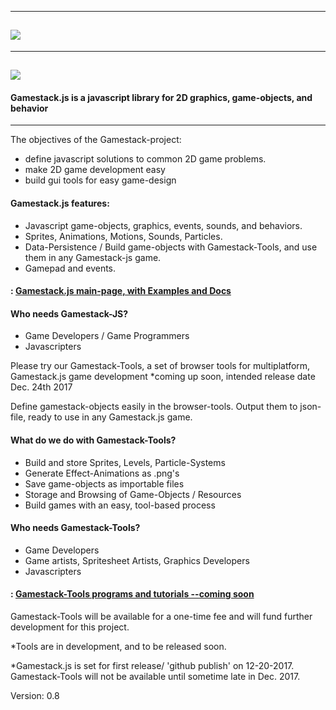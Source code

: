 -----------------------------------------------------
![](assets/image/gamestack-logo.png)
-------------------------------------------------------------------

-----------------------------------------------------
![](assets/image/gamestack-banner.png)
-------------------------------------------------------------------
#### Gamestack.js is a javascript library for 2D graphics, game-objects, and behavior
-------------------------------------------------------------------
The objectives of the Gamestack-project: 
  - define javascript solutions to common 2D game problems.
  - make 2D game development easy
  - build gui tools for easy game-design

#### Gamestack.js features:
 -  Javascript game-objects, graphics, events, sounds, and behaviors.
 -  Sprites, Animations, Motions, Sounds, Particles. 
 -  Data-Persistence / Build game-objects with Gamestack-Tools, and use them in any Gamestack-js game. 
 -  Gamepad and events.

#### : [Gamestack.js main-page, with Examples and Docs](../main.html) 

#### Who needs Gamestack-JS?
 -  Game Developers / Game Programmers
 -  Javascripters


Please try our Gamestack-Tools, a set of browser tools for multiplatform, Gamestack.js game development *coming up soon, intended release date Dec. 24th 2017

Define gamestack-objects easily in the browser-tools. Output them to json-file, ready to use in any Gamestack.js game.

#### What do we do with Gamestack-Tools?
 -  Build and store Sprites, Levels, Particle-Systems
 -  Generate Effect-Animations as .png's
 -  Save game-objects as importable files
 -  Storage and Browsing of Game-Objects / Resources
 -  Build games with an easy, tool-based process

#### Who needs Gamestack-Tools?
 -  Game Developers
 -  Game artists, Spritesheet Artists, Graphics Developers
 -  Javascripters
 
#### : [Gamestack-Tools programs and tutorials --coming soon](../main.html) 

Gamestack-Tools will be available for a one-time fee and will fund further development for this project.

*Tools are in development, and to be released soon.

*Gamestack.js is set for first release/ 'github publish' on 12-20-2017. Gamestack-Tools will not be available until sometime late in Dec. 2017.

Version: 0.8

